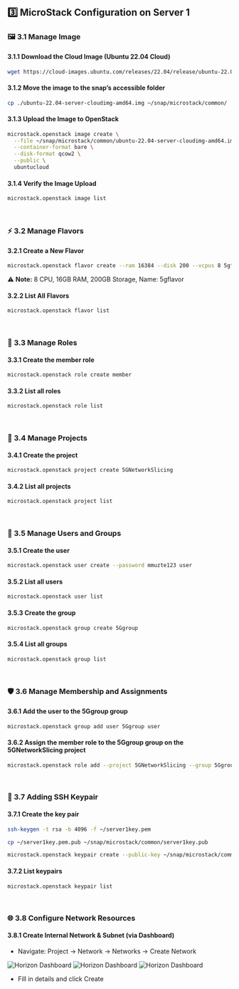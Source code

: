 ## 3️⃣ MicroStack Configuration on Server 1
### 🖼️ 3.1 Manage Image
#### 3.1.1 Download the Cloud Image (Ubuntu 22.04 Cloud)
```bash
wget https://cloud-images.ubuntu.com/releases/22.04/release/ubuntu-22.04-server-cloudimg-amd64.img
```
#### 3.1.2 Move the image to the snap’s accessible folder
```bash
cp ./ubuntu-22.04-server-cloudimg-amd64.img ~/snap/microstack/common/
```
#### 3.1.3 Upload the Image to OpenStack
```bash
microstack.openstack image create \
  --file ~/snap/microstack/common/ubuntu-22.04-server-cloudimg-amd64.img \
  --container-format bare \
  --disk-format qcow2 \
  --public \
  ubuntucloud
```
#### 3.1.4 Verify the Image Upload
```bash
microstack.openstack image list
```

&nbsp;

### ⚡ 3.2 Manage Flavors
#### 3.2.1 Create a New Flavor
```bash
microstack.openstack flavor create --ram 16384 --disk 200 --vcpus 8 5gflavor
```
⚠️ **Note:** 8 CPU, 16GB RAM, 200GB Storage, Name: 5gflavor
#### 3.2.2 List All Flavors
```bash
microstack.openstack flavor list
```

&nbsp;

### 🔐 3.3 Manage Roles
#### 3.3.1 Create the member role
```bash
microstack.openstack role create member
```
#### 3.3.2 List all roles
```bash
microstack.openstack role list
```

&nbsp;

### 📂 3.4 Manage Projects
#### 3.4.1 Create the project
```bash
microstack.openstack project create 5GNetworkSlicing
```
#### 3.4.2 List all projects
```bash
microstack.openstack project list
```

&nbsp;

### 👥 3.5 Manage Users and Groups
#### 3.5.1 Create the user
```bash
microstack.openstack user create --password mmuzte123 user 
```
#### 3.5.2 List all users
```bash
microstack.openstack user list
```
#### 3.5.3 Create the group
```bash
microstack.openstack group create 5Ggroup
```
#### 3.5.4 List all groups
```bash
microstack.openstack group list
```

&nbsp;

### 🛡️ 3.6 Manage Membership and Assignments
#### 3.6.1 Add the user to the 5Ggroup group
```bash
microstack.openstack group add user 5Ggroup user 
```
#### 3.6.2 Assign the member role to the 5Ggroup group on the 5GNetworkSlicing project
```bash
microstack.openstack role add --project 5GNetworkSlicing --group 5Ggroup member
```

&nbsp;

### 🔑 3.7 Adding SSH Keypair
#### 3.7.1 Create the key pair
```bash
ssh-keygen -t rsa -b 4096 -f ~/server1key.pem

cp ~/server1key.pem.pub ~/snap/microstack/common/server1key.pub

microstack.openstack keypair create --public-key ~/snap/microstack/common/server1key.pub server1key
```
#### 3.7.2 List keypairs
```bash
microstack.openstack keypair list
```

&nbsp;

### 🌐 3.8 Configure Network Resources
#### 3.8.1 Create Internal Network & Subnet (via Dashboard)
- Navigate: Project → Network → Networks → Create Network
  
![Horizon Dashboard](./Images/Create_Network(Network).png)
![Horizon Dashboard](./Images/Create_Network(Subnet).png)
![Horizon Dashboard](./Images/Create_Network(SubnetDetails).png)
- Fill in details and click Create
